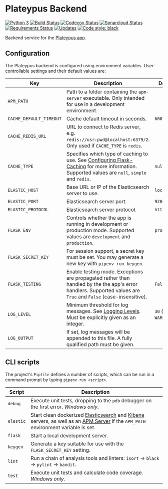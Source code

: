 # Plateypus Backend

[![Python 3](https://pyup.io/repos/github/Geologik/plateypus-backend/python-3-shield.svg)](https://pyup.io/repos/github/Geologik/plateypus-backend/)
[![Build Status](https://travis-ci.org/Geologik/plateypus-backend.svg?branch=master)](https://travis-ci.org/Geologik/plateypus-backend)
[![Codecov Status](https://codecov.io/gh/Geologik/plateypus-backend/branch/master/graph/badge.svg)](https://codecov.io/gh/Geologik/plateypus-backend)
[![Sonarcloud Status](https://sonarcloud.io/api/project_badges/measure?project=plateypus-backend&metric=alert_status)](https://sonarcloud.io/dashboard?id=plateypus-backend)
[![Requirements Status](https://requires.io/github/Geologik/plateypus-backend/requirements.svg?branch=master)](https://requires.io/github/Geologik/plateypus-backend/requirements/?branch=master)
[![Updates](https://pyup.io/repos/github/Geologik/plateypus-backend/shield.svg)](https://pyup.io/repos/github/Geologik/plateypus-backend/)
[![Code style: black](https://img.shields.io/badge/code%20style-black-000000.svg)](https://github.com/ambv/black)

Backend service for the [Plateypus app](https://github.com/Geologik/plateypus-app).

## Configuration

The Plateypus backend is configured using environment variables. User-controllable settings and their default values are:

| Key                     | Description | Default |
| ----------------------- | ----------- | ------- |
| `APM_PATH`              | Path to a folder containing the `apm-server` executable. Only intended for use in a development environment. | |
| `CACHE_DEFAULT_TIMEOUT` | Cache default timeout in seconds. | `600` |
| `CACHE_REDIS_URL`       | URL to connect to Redis server, e.g. `redis://usr:pwd@localhost:6379/2`. Only used if `CACHE_TYPE` is `redis`. | |
| `CACHE_TYPE`            | Specifies which type of caching to use. See [Configuring Flask-Caching](https://flask-caching.readthedocs.io/en/latest/#configuring-flask-caching) for more information. Supported values are `null`, `simple` and `redis`. | `null` |
| `ELASTIC_HOST`          | Base URL or IP of the Elasticsearch server to use. | `localhost` |
| `ELASTIC_PORT`          | Elasticsearch server port. | `9200` |
| `ELASTIC_PROTOCOL`      | Elasticsearch server protocol. | `http` |
| `FLASK_ENV`             | Controls whether the app is running in development or production mode. Supported values are `development` and `production`. | `production` |
| `FLASK_SECRET_KEY`      | For session support, a secret key must be set. You may generate a new key with `pipenv run keygen`. | |
| `FLASK_TESTING`         | Enable testing mode. Exceptions are propagated rather than handled by the the app's error handlers. Supported values are `True` and `False` (case-insensitive). | `False` |
| `LOG_LEVEL`             | Minimum threshold for log messages. See [Logging Levels](https://docs.python.org/3/library/logging.html#levels). Must be explicitly given as an integer. | `30` (i.e. `WARNING`) |
| `LOG_OUTPUT`            | If set, log messages will be appended to this file. A fully qualified path must be given. | |

## CLI scripts

The project's `Pipfile` defines a number of scripts, which can be run in a command prompt by typing `pipenv run <script>`.

Script    | Description
--------- | -----------
`debug`   | Execute unit tests, dropping to the `pdb` debugger on the first error. *Windows only.*
`elastic` | Start clean dockerized [Elasticsearch](https://elastic.co/products/elasticsearch) and [Kibana](https://elastic.co/products/kibana) servers, as well as an [APM Server](https://elastic.co/solutions/apm) if the `APM_PATH` environment variable is set.
`flask`   | Start a local development server.
`keygen`  | Generate a key suitable for use with the `FLASK_SECRET_KEY` setting.
`lint`    | Run a chain of analysis tools and linters: `isort` → `black` → `pylint` → `bandit`.
`test`    | Execute unit tests and calculate code coverage. *Windows only.* |
